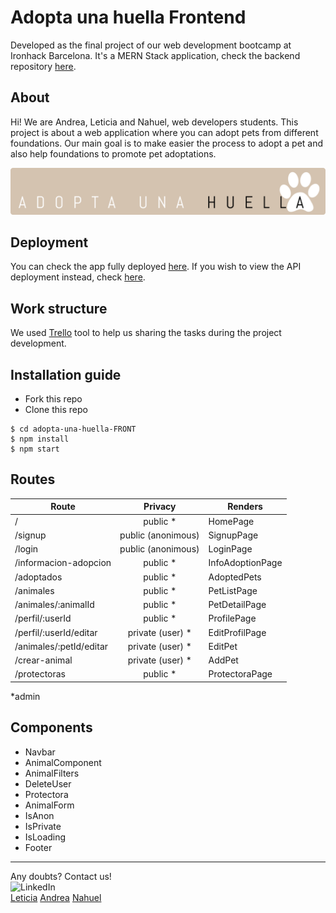 # Adopta una huella Frontend

Developed as the final project of our web development bootcamp at Ironhack Barcelona. It's a MERN Stack application, check the backend repository [here](https://github.com/AndreaAlarcon99/adopta-una-huella-BACK).

## About

Hi! We are Andrea, Leticia and Nahuel, web developers students. This project is about a web application where you can adopt pets from different foundations. Our main goal is to make easier the process to adopt a pet and also help foundations to promote pet adoptations.

![Project logo.](/public/Huella.png "Project logo.")

## Deployment

You can check the app fully deployed [here](https://adopta-huella.netlify.app/). If you wish to view the API deployment instead, check [here](https://adopta-una-huella.cyclic.app/).

## Work structure

We used [Trello](https://trello.com/b/Qbeckzgi) tool to help us sharing the tasks during the project development.

## Installation guide

- Fork this repo
- Clone this repo

```shell
$ cd adopta-una-huella-FRONT
$ npm install
$ npm start
```

## Routes

| Route                   |      Privacy       | Renders          |
| ----------------------- | :----------------: | ---------------- |
| /                       |     public \*      | HomePage         |
| /signup                 | public (anonimous) | SignupPage       |
| /login                  | public (anonimous) | LoginPage        |
| /informacion-adopcion   |     public \*      | InfoAdoptionPage |
| /adoptados              |     public \*      | AdoptedPets      |
| /animales               |     public \*      | PetListPage      |
| /animales/:animalId     |     public \*      | PetDetailPage    |
| /perfil/:userId         |     public \*      | ProfilePage      |
| /perfil/:userId/editar  | private (user) \*  | EditProfilPage   |
| /animales/:petId/editar | private (user) \*  | EditPet          |
| /crear-animal           | private (user) \*  | AddPet           |
| /protectoras            |     public \*      | ProtectoraPage   |

\*admin

## Components

- Navbar
- AnimalComponent
- AnimalFilters
- DeleteUser
- Protectora
- AnimalForm
- IsAnon
- IsPrivate
- IsLoading
- Footer

---

Any doubts? Contact us!
<br>
<img width="20px" src="https://simpleicons.now.sh/linkedin/495f7e" alt="LinkedIn" />
</br>
<a href="https://www.linkedin.com/in/leticiasantospoveda/">Leticia</a>
<a href="https://www.linkedin.com/in/andreaalarconvaldes/">Andrea</a>
<a href="https://www.linkedin.com/in/angelnahuelciminialvarez/">Nahuel</a>

